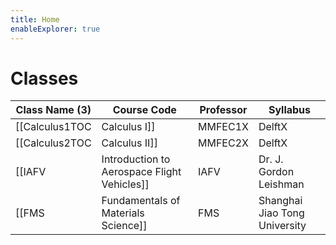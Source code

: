```yaml
---
title: Home
enableExplorer: true
---
```


# Classes
| Class Name (3)                            | Course Code | Professor              | Syllabus                                                                |
| ----------------------------------------- | ----------- | ---------------------- | ----------------------------------------------------------------------- |
| [[Calculus1TOC|Calculus I]]               | MMFEC1X     | DelftX                 | [[Calculus I/Syllabus|Syllabus]]   |
| [[Calculus2TOC|Calculus II]]              | MMFEC2X     | DelftX                 | [[Calculus II/Syllabus|Syllabus]] |
| [[IAFV|Introduction to Aerospace Flight Vehicles]] | IAFV        | Dr. J. Gordon Leishman | N/A                                                                     |
| [[FMS|Fundamentals of Materials Science]] | FMS        | Shanghai Jiao Tong University | N/A                                                                     |
